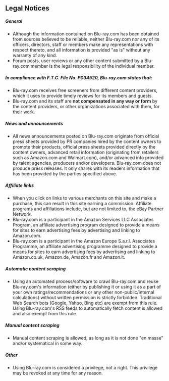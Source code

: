 Legal Notices
-------------

  
  

##### General

  
  
* Although the information contained on Blu-ray.com has been obtained from sources believed to be reliable, neither Blu-ray.com nor any of its officers, directors, staff or members make any representations with respect thereto, and all information is provided "as is" without any warranty of any kind.
* Forum posts, user reviews or any other content submitted by a Blu-ray.com member is the legal responsibility of the individual member.
  
  

##### In compliance with F.T.C. File No. P034520, Blu-ray.com states that:

  
  
* Blu-ray.com receives free screeners from different content providers, which it uses to provide timely reviews for its members and guests.
* Blu-ray.com and its staff are **not compensated in any way or form** by the content providers, or other organizations associated with them, for their work.
  
  

##### News and announcements

  
  
* All news announcements posted on Blu-ray.com originate from official press sheets provided by PR companies hired by the content owners to promote their products, official press sheets provided directly by the content owners, advanced retail information (originating from retailers such as Amazon.com and Walmart.com), and/or advanced info provided by talent agencies, producers and/or developers. Blu-ray.com does not produce press releases. It only shares with its readers information that has been provided by the parties specified above.
  
  

##### Affiliate links

  
  
* When you click on links to various merchants on this site and make a purchase, this can result in this site earning a commission. Affiliate programs and affiliations include, but are not limited to, the eBay Partner Network.
* Blu-ray.com is a participant in the Amazon Services LLC Associates Program, an affiliate advertising program designed to provide a means for sites to earn advertising fees by advertising and linking to Amazon.com.
* Blu-ray.com is a participant in the Amazon Europe S.a.r.l. Associates Programme, an affiliate advertising programme designed to provide a means for sites to earn advertising fees by advertising and linking to Amazon.co.uk, Amazon.de, Amazon.fr and Amazon.it.
  
  

##### Automatic content scraping

  
  
* Using an automated process/software to crawl Blu-ray.com and reuse Blu-ray.com's information (either by publishing it or using it as a part of your own ratings/recommendations or any other non-public/internal calculations) without written permission is strictly forbidden. Traditional Web Search bots (Google, Yahoo, Bing etc) are exempt from this rule. Using Blu-ray.com's RSS feeds to automatically fetch content is allowed and also exempt from this rule.
  
  

##### Manual content scraping

  
  
* Manual content scraping is allowed, as long as it is not done "en masse" and/or systematical in some way.
  
  

##### Other

  
  
* Using Blu-ray.com is considered a privilege, not a right. This privilege may be revoked at any time for any reason.